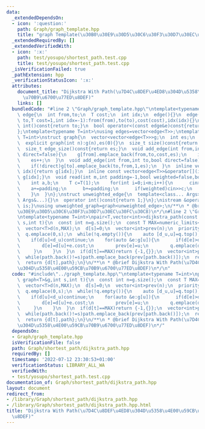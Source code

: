 ```yaml
---
data:
  _extendedDependsOn:
  - icon: ':question:'
    path: Graph/graph_template.hpp
    title: "graph Template(\u30B0\u30E9\u30D5\u30C6\u30F3\u30D7\u30EC\u30FC\u30C8)"
  _extendedRequiredBy: []
  _extendedVerifiedWith:
  - icon: ':x:'
    path: test/yosupo/shortest_path.test.cpp
    title: test/yosupo/shortest_path.test.cpp
  _isVerificationFailed: true
  _pathExtension: hpp
  _verificationStatusIcon: ':x:'
  attributes:
    document_title: "Dijkstra With Path(\u7D4C\u8DEF\u4ED8\u304D\u5358\u4E00\u59CB\
      \u70B9\u6700\u77ED\u8DEF)"
    links: []
  bundledCode: "#line 2 \"Graph/graph_template.hpp\"\ntemplate<typename T=int>\nstruct\
    \ edge{\n  int from,to;\n  T cost;\n  int idx;\n  edge(){}\n  edge(int from,int\
    \ to,T cost=1,int idx=-1):from(from),to(to),cost(cost),idx(idx){}\n  operator\
    \ int()const{return to;}\n  bool operator<(const edge&e)const{return cost<e.cost;}\n\
    };\ntemplate<typename T=int>\nusing edges=vector<edge<T>>;\ntemplate<typename\
    \ T=int>\nstruct graph{\n  vector<vector<edge<T>>>g;\n  int es;\n  graph(){}\n\
    \  explicit graph(int n):g(n),es(0){}\n  size_t size()const{return g.size();}\n\
    \  size_t edge_size()const{return es;}\n  void add_edge(int from,int to,T cost=1,bool\
    \ direct=false){\n    g[from].emplace_back(from,to,cost,es);\n    if(!direct)g[to].emplace_back(to,from,cost,es);\n\
    \    es++;\n  }\n  void add_edge(int from,int to,bool direct=false){\n    g[from].emplace_back(from,to,1,es);\n\
    \    if(!direct)g[to].emplace_back(to,from,1,es);\n  }\n  inline vector<edge<T>>&operator[](int\
    \ idx){return g[idx];}\n  inline const vector<edge<T>>&operator[](int idx)const{return\
    \ g[idx];}\n  void read(int m,int padding=-1,bool weighted=false,bool direct=false){\n\
    \    int a,b;\n    T c=T(1);\n    for(int i=0;i<m;i++){\n      cin>>a>>b;\n  \
    \    a+=padding;\n      b+=padding;\n      if(weighted)cin>>c;\n      add_edge(a,b,c,direct);\n\
    \    }\n  }\n};\nstruct unweighted_edge{\n  template<class... Args>unweighted_edge(const\
    \ Args&...){}\n  operator int()const{return 1;}\n};\nistream &operator>>(istream&is,unweighted_edge&c){c=unweighted_edge();return\
    \ is;}\nusing unweighted_graph=graph<unweighted_edge>;\n/**\n * @brief graph Template(\u30B0\
    \u30E9\u30D5\u30C6\u30F3\u30D7\u30EC\u30FC\u30C8)\n*/\n#line 2 \"Graph/shortest_path/dijkstra_path.hpp\"\
    \ntemplate<typename T=int>\npair<T,vector<int>>dijkstra_path(const graph<T>&g,int\
    \ s,int t){\n  const int n=g.size();\n  const T MAX=numeric_limits<T>::max()/2;\n\
    \  vector<T>d(n,MAX);\n  d[s]=0;\n  vector<int>prev(n);\n  priority_queue<pair<T,int>,vector<pair<T,int>>,greater<pair<T,int>>>q;\n\
    \  q.emplace(0,s);\n  while(!q.empty()){\n    auto [d_u,u]=q.top();q.pop();\n\
    \    if(d[u]<d_u)continue;\n    for(auto &e:g[u]){\n      if(d[e]>d[u]+e.cost){\n\
    \        d[e]=d[u]+e.cost;\n        prev[e]=u;\n        q.emplace(d[e],e);\n \
    \     }\n    }\n  }\n  if(d[t]==MAX)return {-1,{}};\n  vector<int>path;\n  path.emplace_back(t);\n\
    \  while(path.back()!=s)path.emplace_back(prev[path.back()]);\n  reverse(path.begin(),path.end());\n\
    \  return {d[t],path};\n}\n/**\n * @brief Dijkstra With Path(\u7D4C\u8DEF\u4ED8\
    \u304D\u5358\u4E00\u59CB\u70B9\u6700\u77ED\u8DEF)\n*/\n"
  code: "#include\"../graph_template.hpp\"\ntemplate<typename T=int>\npair<T,vector<int>>dijkstra_path(const\
    \ graph<T>&g,int s,int t){\n  const int n=g.size();\n  const T MAX=numeric_limits<T>::max()/2;\n\
    \  vector<T>d(n,MAX);\n  d[s]=0;\n  vector<int>prev(n);\n  priority_queue<pair<T,int>,vector<pair<T,int>>,greater<pair<T,int>>>q;\n\
    \  q.emplace(0,s);\n  while(!q.empty()){\n    auto [d_u,u]=q.top();q.pop();\n\
    \    if(d[u]<d_u)continue;\n    for(auto &e:g[u]){\n      if(d[e]>d[u]+e.cost){\n\
    \        d[e]=d[u]+e.cost;\n        prev[e]=u;\n        q.emplace(d[e],e);\n \
    \     }\n    }\n  }\n  if(d[t]==MAX)return {-1,{}};\n  vector<int>path;\n  path.emplace_back(t);\n\
    \  while(path.back()!=s)path.emplace_back(prev[path.back()]);\n  reverse(path.begin(),path.end());\n\
    \  return {d[t],path};\n}\n/**\n * @brief Dijkstra With Path(\u7D4C\u8DEF\u4ED8\
    \u304D\u5358\u4E00\u59CB\u70B9\u6700\u77ED\u8DEF)\n*/"
  dependsOn:
  - Graph/graph_template.hpp
  isVerificationFile: false
  path: Graph/shortest_path/dijkstra_path.hpp
  requiredBy: []
  timestamp: '2022-07-12 23:30:53+01:00'
  verificationStatus: LIBRARY_ALL_WA
  verifiedWith:
  - test/yosupo/shortest_path.test.cpp
documentation_of: Graph/shortest_path/dijkstra_path.hpp
layout: document
redirect_from:
- /library/Graph/shortest_path/dijkstra_path.hpp
- /library/Graph/shortest_path/dijkstra_path.hpp.html
title: "Dijkstra With Path(\u7D4C\u8DEF\u4ED8\u304D\u5358\u4E00\u59CB\u70B9\u6700\u77ED\
  \u8DEF)"
---
```

